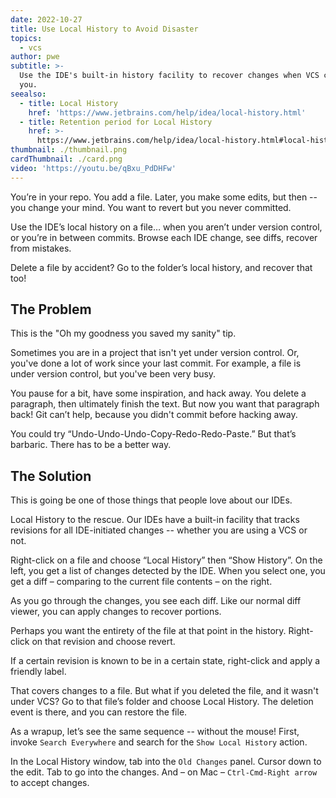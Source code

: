 ```yaml
---
date: 2022-10-27
title: Use Local History to Avoid Disaster
topics:
  - vcs
author: pwe
subtitle: >-
  Use the IDE's built-in history facility to recover changes when VCS can't help
  you.
seealso:
  - title: Local History
    href: 'https://www.jetbrains.com/help/idea/local-history.html'
  - title: Retention period for Local History
    href: >-
      https://www.jetbrains.com/help/idea/local-history.html#local-history-retention
thumbnail: ./thumbnail.png
cardThumbnail: ./card.png
video: 'https://youtu.be/qBxu_PdDHFw'
---
```


You’re in your repo. You add a file. 
Later, you make some edits, but then -- you change your mind.
You want to revert but you never committed.

Use the IDE’s local history on a file… when you aren’t under version control, or you’re in between commits. 
Browse each IDE change, see diffs, recover from mistakes.

Delete a file by accident?
Go to the folder’s local history, and recover that too!

## The Problem

This is the "Oh my goodness you saved my sanity" tip.

Sometimes you are in a project that isn't yet under version control. 
Or, you've done a lot of work since your last commit. 
For example, a file is under version control, but you've been very busy.

You pause for a bit, have some inspiration, and hack away. 
You delete a paragraph, then ultimately finish the text.
But now you want that paragraph back! 
Git can’t help, because you didn't commit before hacking away.

You could try “Undo-Undo-Undo-Copy-Redo-Redo-Paste.” 
But that’s barbaric. 
There has to be a better way.

## The Solution

This is going be one of those things that people love about our IDEs.

Local History to the rescue. 
Our IDEs have a built-in facility that tracks revisions for all IDE-initiated changes -- whether you are using a VCS or not.

Right-click on a file and choose “Local History” then “Show History”.
On the left, you get a list of changes detected by the IDE.
When you select one, you get a diff – comparing to the current file contents – on the right.

As you go through the changes, you see each diff. 
Like our normal diff viewer, you can apply changes to recover portions.

Perhaps you want the entirety of the file at that point in the history. 
Right-click on that revision and choose revert.

If a certain revision is known to be in a certain state, right-click and apply a friendly label.

That covers changes to a file. 
But what if you deleted the file, and it wasn't under VCS?
Go to that file’s folder and choose Local History. 
The deletion event is there, and you can restore the file.

As a wrapup, let’s see the same sequence -- without the mouse! 
First, invoke `Search Everywhere` and search for the `Show Local History` action.

In the Local History window, tab into the `Old Changes` panel. 
Cursor down to the edit. 
Tab to go into the changes. And – on Mac – `Ctrl-Cmd-Right arrow` to accept changes.
